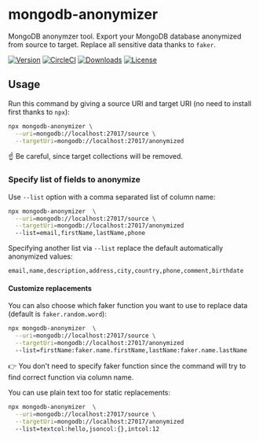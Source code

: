 mongodb-anonymizer
==================

MongoDB anonymzer tool.
Export your MongoDB database anonymized from source to target. Replace all sensitive data thanks to `faker`.

[![Version](https://img.shields.io/npm/v/mongodb-anonymizer.svg)](https://npmjs.org/package/mongodb-anonymizer)
[![CircleCI](https://circleci.com/gh/rap2hpoutre/mongodb-anonymizer/tree/main.svg?style=svg)](https://circleci.com/gh/rap2hpoutre/mongodb-anonymizer/tree/main)
[![Downloads](https://img.shields.io/npm/d/mongodb-anonymizer.svg)](https://npmjs.org/package/mongodb-anonymizer)
[![License](https://img.shields.io/npm/l/mongodb-anonymizer.svg)](https://github.com/rap2hpoutre/mongodb-anonymizer/blob/master/package.json)

## Usage

Run this command by giving a source URI and target URI (no need to install first thanks to `npx`):

```bash
npx mongodb-anonymizer \
  --uri=mongodb://localhost:27017/source \
  --targetUri=mongodb://localhost:27017/anonymized
```

☝️ Be careful, since target collections will be removed.

### Specify list of fields to anonymize

Use `--list` option with a comma separated list of column name:

```bash
npx mongodb-anonymizer  \
  --uri=mongodb://localhost:27017/source \
  --targetUri=mongodb://localhost:27017/anonymized
  --list=email,firstName,lastName,phone
```

Specifying another list via `--list` replace the default automatically anonymized values:

```csv
email,name,description,address,city,country,phone,comment,birthdate
```

#### Customize replacements 

You can also choose which faker function you want to use to replace data (default is `faker.random.word`):

```bash
npx mongodb-anonymizer  \
  --uri=mongodb://localhost:27017/source \
  --targetUri=mongodb://localhost:27017/anonymized
  --list=firstName:faker.name.firstName,lastName:faker.name.lastName
```

:point_right: You don't need to specify faker function since the command will try to find correct function via column name.

You can use plain text too for static replacements:
```bash
npx mongodb-anonymizer  \
  --uri=mongodb://localhost:27017/source \
  --targetUri=mongodb://localhost:27017/anonymized
  --list=textcol:hello,jsoncol:{},intcol:12
```
